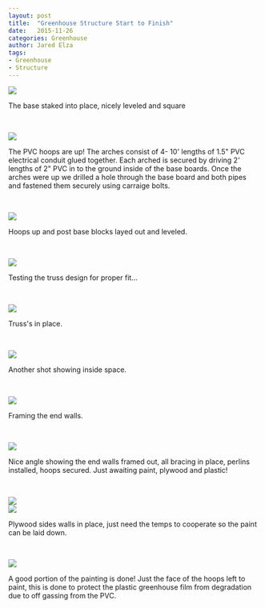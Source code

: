 ```yaml
---
layout: post
title:  "Greenhouse Structure Start to Finish"
date:   2015-11-26
categories: Greenhouse
author: Jared Elza
tags: 
- Greenhouse
- Structure
---
```



[![](http://imgur.com/mZW8nldh.jpg)](http://imgur.com/mZW8nld.jpg)

The base staked into place, nicely leveled and square

<br>

[![](http://i.imgur.com/2tJadGNh.jpg)](http://i.imgur.com/2tJadGN.jpg)

The PVC hoops are up! The arches consist of 4- 10' lengths of 1.5" PVC electrical conduit glued together. Each arched is secured by driving 2' lengths of 2" PVC in to the ground inside of the base boards. Once the arches were up we drilled a hole through the base board and both pipes and fastened them securely using carraige bolts.

<br>

[![](http://i.imgur.com/U960iWah.jpg)](http://i.imgur.com/U960iWa.jpg)

Hoops up and post base blocks layed out and leveled.

<br>

[![](http://i.imgur.com/fP4E2uAh.jpg)](http://i.imgur.com/fP4E2uA.jpg)

Testing the truss design for proper fit...

<br>

[![](http://i.imgur.com/SV5KHUxh.jpg)](http://i.imgur.com/SV5KHUx.jpg)

Truss's in place.

<br>

[![](http://i.imgur.com/R1jH9m2h.jpg)](http://i.imgur.com/R1jH9m2.jpg)

Another shot showing inside space.

<br>

[![](http://i.imgur.com/EoPTeC1h.jpg)](http://i.imgur.com/EoPTeC1.jpg)

Framing the end walls.

<br>

[![](http://i.imgur.com/K76eQ2Xh.jpg)](http://i.imgur.com/K76eQ2X.jpg)

Nice angle showing the end walls framed out, all bracing in place, perlins installed, hoops secured. Just awaiting paint, plywood and plastic!

<br>

[![](http://i.imgur.com/UV389Xm.jpg)](http://i.imgur.com/UV389Xm.jpg)
<br>
[![](http://i.imgur.com/jv9lIjNh.jpg)](http://i.imgur.com/jv9lIjN.jpg)

Plywood sides walls in place, just need the temps to cooperate so the paint can be laid down. 

<br>

[![](http://i.imgur.com/C6PYXOch.jpg)](http://i.imgur.com/C6PYXOc.jpg)

A good portion of the painting is done! Just the face of the hoops left to paint, this is done to protect the plastic greenhouse film from degradation due to off gassing from the PVC. 




